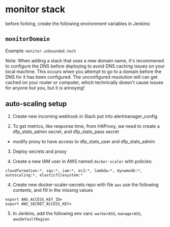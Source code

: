 # monitor stack

before forking, create the following environment variables in Jenkins:

## `monitorDomain`
Example: `monitor.unbounded.tech`

Note: When adding a stack that uses a new domain name, it's recommened to configure the DNS before
deploying to avoid DNS caching issues on your local machine. This occurs when you attempt
to go to a domain before the DNS for it has been configured. The unconfigured resolution will
can get cached on your router or computer, which technically doesn't cause issues for anyone
but you, but it is annoying!

## auto-scaling setup

1. Create new incoming webhook in Slack
put into alertmanager_config

2. To get metrics, like response time, from HAProxy, we need to
create a dfp_stats_admin secret, and dfp_stats_pass secret
  - modify proxy to have access to dfp_stats_user and dfp_stats_admin

3. Deploy secrets and proxy

4. Create a new IAM user in AWS named `docker-scaler` with policies:
```
cloudformation:*, sqs:*, iam:*, ec2:*, lambda:*, dynamodb:*, autoscaling:*, elasticfilesystem:*
```

4. Create new docker-scaler-secrets repo with file `aws`
use the following contents, and fill in the missing values
```
export AWS_ACCESS_KEY_ID=
export AWS_SECRET_ACCESS_KEY=
```

5. In Jenkins, add the following env vars:
`workerASG`, `managerASG`, `awsDefaultRegion`